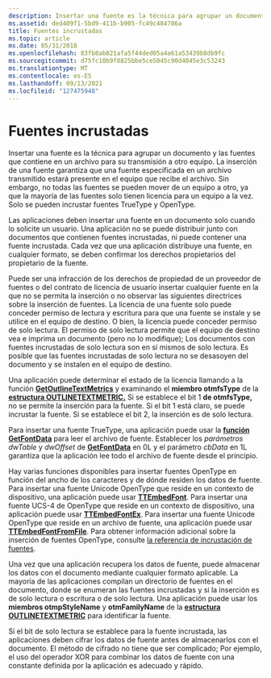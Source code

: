 ```yaml
---
description: Insertar una fuente es la técnica para agrupar un documento y las fuentes que contiene en un archivo para su transmisión a otro equipo.
ms.assetid: ded409f1-5bd9-411b-b905-fc49c484786a
title: Fuentes incrustadas
ms.topic: article
ms.date: 05/31/2018
ms.openlocfilehash: 83fb8ab821afa5f44ded05a4a61a53439b8db9fc
ms.sourcegitcommit: d75fc10b9f0825bbe5ce5045c90d4045e3c53243
ms.translationtype: MT
ms.contentlocale: es-ES
ms.lasthandoff: 09/13/2021
ms.locfileid: "127475948"
---
```

# <a name="embedded-fonts"></a>Fuentes incrustadas

Insertar una fuente es la técnica para agrupar un documento y las fuentes que contiene en un archivo para su transmisión a otro equipo. La inserción de una fuente garantiza que una fuente especificada en un archivo transmitido estará presente en el equipo que recibe el archivo. Sin embargo, no todas las fuentes se pueden mover de un equipo a otro, ya que la mayoría de las fuentes solo tienen licencia para un equipo a la vez. Solo se pueden incrustar fuentes TrueType y OpenType.

Las aplicaciones deben insertar una fuente en un documento solo cuando lo solicite un usuario. Una aplicación no se puede distribuir junto con documentos que contienen fuentes incrustadas, ni puede contener una fuente incrustada. Cada vez que una aplicación distribuye una fuente, en cualquier formato, se deben confirmar los derechos propietarios del propietario de la fuente.

Puede ser una infracción de los derechos de propiedad de un proveedor de fuentes o del contrato de licencia de usuario insertar cualquier fuente en la que no se permita la inserción o no observar las siguientes directrices sobre la inserción de fuentes. La licencia de una fuente solo puede conceder permiso de lectura y escritura para que una fuente se instale y se utilice en el equipo de destino. O bien, la licencia puede conceder permiso de solo lectura. El permiso de solo lectura permite que el equipo de destino vea e imprima un documento (pero no lo modifique); Los documentos con fuentes incrustadas de solo lectura son en sí mismos de solo lectura. Es posible que las fuentes incrustadas de solo lectura no se desasoyen del documento y se instalen en el equipo de destino.

Una aplicación puede determinar el estado de la licencia llamando a la función [**GetOutlineTextMetrics**](/windows/desktop/api/Wingdi/nf-wingdi-getoutlinetextmetricsa) y examinando el **miembro otmfsType** de la [**estructura OUTLINETEXTMETRIC.**](/windows/desktop/api/Wingdi/ns-wingdi-outlinetextmetrica) Si se establece el bit 1 **de otmfsType,** no se permite la inserción para la fuente. Si el bit 1 está claro, se puede incrustar la fuente. Si se establece el bit 2, la inserción es de solo lectura.

Para insertar una fuente TrueType, una aplicación puede usar la [**función GetFontData**](/windows/desktop/api/Wingdi/nf-wingdi-getfontdata) para leer el archivo de fuente. Establecer los *parámetros dwTable* y *dwOffset* de [**GetFontData**](/windows/win32/api/wingdi/nf-wingdi-getfontdata) en 0L y el parámetro *cbData* en 1L garantiza que la aplicación lee todo el archivo de fuente desde el principio.

Hay varias funciones disponibles para insertar fuentes OpenType en función del ancho de los caracteres y de dónde residen los datos de fuente. Para insertar una fuente Unicode OpenType que reside en un contexto de dispositivo, una aplicación puede usar [**TTEmbedFont**](/windows/desktop/api/T2embapi/nf-t2embapi-ttembedfont). Para insertar una fuente UCS-4 de OpenType que reside en un contexto de dispositivo, una aplicación puede usar [**TTEmbedFontEx**](/windows/desktop/api/T2embapi/nf-t2embapi-ttembedfontex). Para insertar una fuente Unicode OpenType que reside en un archivo de fuente, una aplicación puede usar [**TTEmbedFontFromFile**](/windows/desktop/api/T2embapi/nf-t2embapi-ttembedfontfromfilea). Para obtener información adicional sobre la inserción de fuentes OpenType, consulte [la referencia de incrustación de fuentes](font-embedding-reference.md).

Una vez que una aplicación recupera los datos de fuente, puede almacenar los datos con el documento mediante cualquier formato aplicable. La mayoría de las aplicaciones compilan un directorio de fuentes en el documento, donde se enumeran las fuentes incrustadas y si la inserción es de solo lectura o escritura o de solo lectura. Una aplicación puede usar los **miembros otmpStyleName** y **otmFamilyName** de la [**estructura OUTLINETEXTMETRIC**](/windows/win32/api/wingdi/ns-wingdi-outlinetextmetrica) para identificar la fuente.

Si el bit de solo lectura se establece para la fuente incrustada, las aplicaciones deben cifrar los datos de fuente antes de almacenarlos con el documento. El método de cifrado no tiene que ser complicado; Por ejemplo, el uso del operador XOR para combinar los datos de fuente con una constante definida por la aplicación es adecuado y rápido.

 

 
